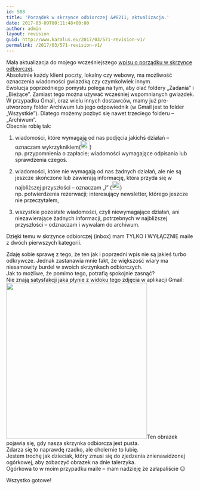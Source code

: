 ```yaml
---
id: 588
title: 'Porządek w skrzynce odbiorczej &#8211; aktualizacja.'
date: 2017-03-09T00:11:48+00:00
author: admin
layout: revision
guid: http://www.karalus.eu/2017/03/571-revision-v1/
permalink: /2017/03/571-revision-v1/
---
```

Mała aktualizacja do mojego wcześniejszego [wpisu o porządku w skrzynce odbiorczej](http://www.karalus.eu/2015/09/porzadek-w-skrzynce-odbiorczej-lifehack/).  
Absolutnie każdy klient poczty, lokalny czy webowy, ma możliwość oznaczenia wiadomości gwiazdką czy czymkolwiek innym.  
Ewolucja poprzedniego pomysłu polega na tym, aby olać foldery &#8222;Zadania&#8221; i &#8222;Bieżące&#8221;. Zamiast tego można używać wcześniej wspomnianych gwiazdek. W przypadku Gmail, oraz wielu innych dostawców, mamy już pre-utworzony folder Archiwum lub jego odpowiednik (w Gmail jest to folder &#8222;Wszystkie&#8221;). Dlatego możemy pozbyć się nawet trzeciego folderu &#8211; &#8222;Archiwum&#8221;.  
Obecnie robię tak:

1) wiadomości, które wymagają od nas podjęcia jakichś działań &#8211; oznaczam wykrzyknikiem([<img class="size-full wp-image-576 alignnone" src="https://i2.wp.com/www.karalus.eu/wp-content/uploads/2017/03/chrome_2017-03-08_23-52-53.png?resize=24%2C22" alt="" width="24" height="22"  data-recalc-dims="1" />](https://i2.wp.com/www.karalus.eu/wp-content/uploads/2017/03/chrome_2017-03-08_23-52-53.png))  
np. przypomnienia o zapłacie; wiadomości wymagające odpisania lub sprawdzenia czegoś.

2) wiadomości, które nie wymagają od nas żadnych działań, ale nie są jeszcze skończone lub zawierają informację, która przyda się w najbliższej przyszłości &#8211; oznaczam &#8222;i&#8221; ([<img class="alignnone size-full wp-image-577" src="https://i1.wp.com/www.karalus.eu/wp-content/uploads/2017/03/chrome_2017-03-08_23-53-11.png?resize=22%2C23" alt="" width="22" height="23"  data-recalc-dims="1" />](https://i1.wp.com/www.karalus.eu/wp-content/uploads/2017/03/chrome_2017-03-08_23-53-11.png))  
np. potwierdzenia rezerwacji; interesujący newsletter, którego jeszcze nie przeczytałem,&nbsp;

3) wszystkie pozostałe wiadomości, czyli niewymagające działań, ani niezawierające żadnych informacji, potrzebnych w najbliższej przyszłości &#8211; odznaczam i wywalam do archiwum.

Dzięki temu&nbsp;w skrzynce odbiorczej (inbox) mam TYLKO I WYŁĄCZNIE maile z dwóch pierwszych kategorii.

Zdaję sobie sprawę z tego, że ten jak i poprzedni wpis nie są jakieś turbo odkrywcze. Jednak zastanawia mnie fakt, że większość wiary ma niesamowity&nbsp;burdel w swoich skrzynkach odbiorczych.  
Jak to możliwe, że pomimo tego, potrafią spokojnie zasnąć?  
Nie znają satysfakcji jaka płynie z widoku tego zdjęcia w aplikacji Gmail:  
[<img class="size-full wp-image-572 alignleft" src="https://i2.wp.com/www.karalus.eu/wp-content/uploads/2017/03/ApplicationFrameHost_2017-03-08_18-44-36.png?resize=377%2C416" alt="" width="377" height="416" srcset="https://i2.wp.com/www.karalus.eu/wp-content/uploads/2017/03/ApplicationFrameHost_2017-03-08_18-44-36.png?w=377 377w, https://i2.wp.com/www.karalus.eu/wp-content/uploads/2017/03/ApplicationFrameHost_2017-03-08_18-44-36.png?resize=272%2C300 272w" sizes="(max-width: 377px) 100vw, 377px" data-recalc-dims="1" />](https://i2.wp.com/www.karalus.eu/wp-content/uploads/2017/03/ApplicationFrameHost_2017-03-08_18-44-36.png)Ten obrazek pojawia się, gdy nasza skrzynka odbiorcza jest pusta.  
Zdarza się to naprawdę rzadko, ale cholernie to lubię.  
Jestem trochę jak dzieciak, który zmusi się do zjedzenia znienawidzonej ogórkowej, aby zobaczyć obrazek na dnie talerzyka.  
Ogórkowa to w moim przypadku maile &#8211; mam nadzieję że załapaliście 😉

Wszystko gotowe!